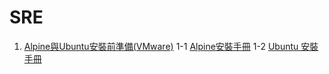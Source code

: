 # SRE
1. [Alpine與Ubuntu安裝前準備(VMware)](https://github.com/maxkinga327/SRE/blob/VMware%E7%B6%B2%E8%B7%AF%E6%9E%B6%E6%A7%8B%E5%9C%96/Documents/Alpine%E8%88%87Ubuntu%E5%AE%89%E8%A3%9D%E5%89%8D%E6%BA%96%E5%82%99(VMware).md)
1-1 [Alpine安裝手冊](https://github.com/maxkinga327/SRE/blob/VMware%E7%B6%B2%E8%B7%AF%E6%9E%B6%E6%A7%8B%E5%9C%96/Documents/Alpine%E5%AE%89%E8%A3%9D%E6%89%8B%E5%86%8A.md)
1-2 [Ubuntu 安裝手冊](https://github.com/maxkinga327/SRE/blob/VMware%E7%B6%B2%E8%B7%AF%E6%9E%B6%E6%A7%8B%E5%9C%96/Documents/Ubuntu%20%E5%AE%89%E8%A3%9D%E6%89%8B%E5%86%8A.md)
